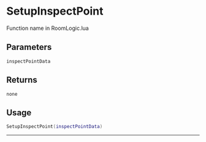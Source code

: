 # SetupInspectPoint
Function name in RoomLogic.lua
## Parameters
`inspectPointData`
## Returns
`none`
## Usage
```lua
SetupInspectPoint(inspectPointData)
```
---
